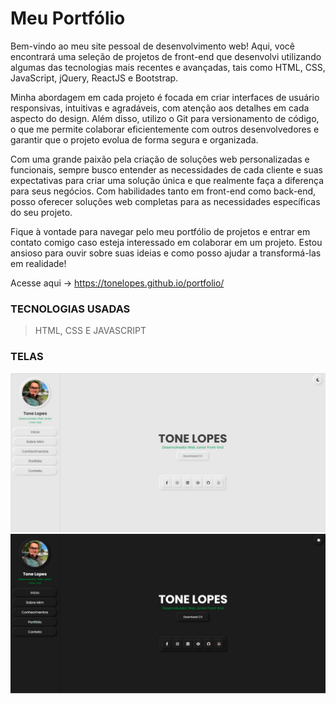 # Meu Portfólio

Bem-vindo ao meu site pessoal de desenvolvimento web! Aqui, você encontrará uma seleção de projetos de front-end que desenvolvi utilizando algumas das tecnologias mais recentes e avançadas, tais como HTML, CSS, JavaScript, jQuery, ReactJS e Bootstrap.

Minha abordagem em cada projeto é focada em criar interfaces de usuário responsivas, intuitivas e agradáveis, com atenção aos detalhes em cada aspecto do design. Além disso, utilizo o Git para versionamento de código, o que me permite colaborar eficientemente com outros desenvolvedores e garantir que o projeto evolua de forma segura e organizada.

Com uma grande paixão pela criação de soluções web personalizadas e funcionais, sempre busco entender as necessidades de cada cliente e suas expectativas para criar uma solução única e que realmente faça a diferença para seus negócios. Com habilidades tanto em front-end como back-end, posso oferecer soluções web completas para as necessidades específicas do seu projeto.

Fique à vontade para navegar pelo meu portfólio de projetos e entrar em contato comigo caso esteja interessado em colaborar em um projeto. Estou ansioso para ouvir sobre suas ideias e como posso ajudar a transformá-las em realidade!

Acesse aqui -> https://tonelopes.github.io/portfolio/

### TECNOLOGIAS USADAS
> HTML,
> CSS E 
> JAVASCRIPT

### TELAS 
<img width="555" alt="Portfolio" src="./assets/img-telas/print-portfolio-tela-light.jpg">




<img width="551" alt="Portfolio_" src="./assets/img-telas/print-portfolio-tela-dark.jpg">
